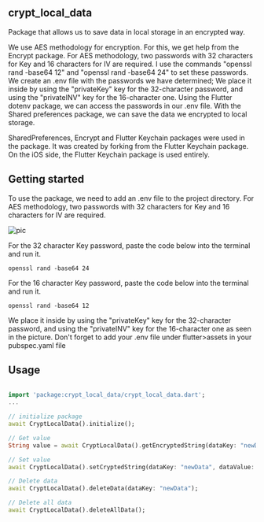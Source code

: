<!-- 
This README describes the package. If you publish this package to pub.dev,
this README's contents appear on the landing page for your package.

For information about how to write a good package README, see the guide for
[writing package pages](https://dart.dev/guides/libraries/writing-package-pages). 

For general information about developing packages, see the Dart guide for
[creating packages](https://dart.dev/guides/libraries/create-library-packages)
and the Flutter guide for
[developing packages and plugins](https://flutter.dev/developing-packages). 
-->

## crypt_local_data

Package that allows us to save data in local storage in an encrypted way.

We use AES methodology for encryption. For this, we get help from the Encrypt package. For AES methodology, two passwords with 32 characters for Key and 16 characters for IV are required. 
I use the commands "openssl rand -base64 12" and "openssl rand -base64 24" to set these passwords.
We create an .env file with the passwords we have determined; We place it inside by using the "privateKey" key for the 32-character password, and using the "privateINV" key for the 16-character one.
Using the Flutter dotenv package, we can access the passwords in our .env file.
With the Shared preferences package, we can save the data we encrypted to local storage.

SharedPreferences, Encrypt and Flutter Keychain packages were used in the package. It was created by forking from the Flutter Keychain package. On the iOS side, the Flutter Keychain package is used entirely.

## Getting started

To use the package, we need to add an .env file to the project directory. For AES methodology, two passwords with 32 characters for Key and 16 characters for IV are required.

![pic](https://i.imgur.com/a1GLEdd.png)

For the 32 character Key password, paste the code below into the terminal and run it.

```terminal
openssl rand -base64 24
```

For the 16 character Key password, paste the code below into the terminal and run it.

```terminal
openssl rand -base64 12
```

We place it inside by using the "privateKey" key for the 32-character password, and using the "privateINV" key for the 16-character one as seen in the picture.
Don't forget to add your .env file under flutter>assets in your pubspec.yaml file

## Usage


```dart

import 'package:crypt_local_data/crypt_local_data.dart';
...

// initialize package
await CryptLocalData().initialize();

// Get value
String value = await CryptLocalData().getEncryptedString(dataKey: "newData");

// Set value
await CryptLocalData().setCryptedString(dataKey: "newData", dataValue: value);

// Delete data
await CryptLocalData().deleteData(dataKey: "newData");

// Delete all data
await CryptLocalData().deleteAllData();
```
